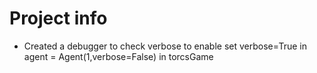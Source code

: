 # Project info
* Created a debugger to check verbose
	to enable set verbose=True in agent = Agent(1,verbose=False) in torcsGame